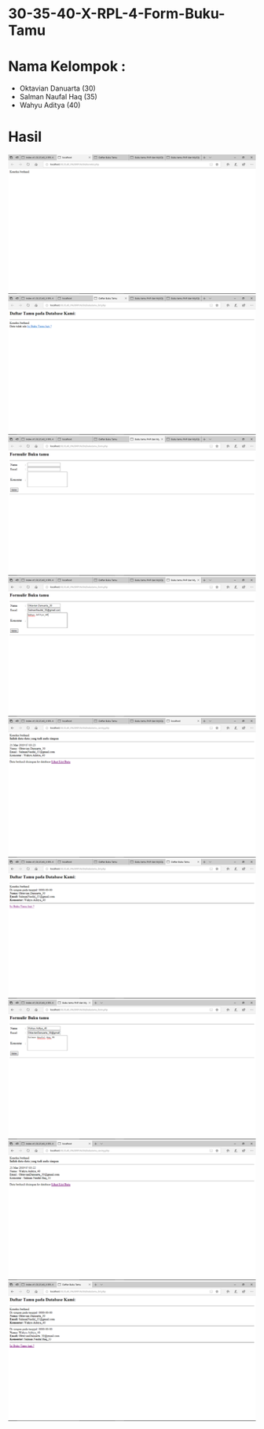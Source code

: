 # 30-35-40-X-RPL-4-Form-Buku-Tamu
<h1>Nama Kelompok : </h1>
<ul>
<li>Oktavian Danuarta (30)
<li>Salman Naufal Haq (35)
<li>Wahyu Aditya      (40)
</ul>
<h1>Hasil</h1>


![alt text](https://github.com/Danuoke/30-35-40-X-RPL-4-Form-Buku-Tamu/blob/master/30%2C35%2C40_X%20RPL%204/Hasil/Screenshot%20(163).png)
![alt text](https://github.com/Danuoke/30-35-40-X-RPL-4-Form-Buku-Tamu/blob/master/30%2C35%2C40_X%20RPL%204/Hasil/Screenshot%20(164).png)
![alt text](https://github.com/Danuoke/30-35-40-X-RPL-4-Form-Buku-Tamu/blob/master/30%2C35%2C40_X%20RPL%204/Hasil/Screenshot%20(165).png)
![alt text](https://github.com/Danuoke/30-35-40-X-RPL-4-Form-Buku-Tamu/blob/master/30%2C35%2C40_X%20RPL%204/Hasil/Screenshot%20(166).png)
![alt text](https://github.com/Danuoke/30-35-40-X-RPL-4-Form-Buku-Tamu/blob/master/30%2C35%2C40_X%20RPL%204/Hasil/Screenshot%20(167).png)
![alt text](https://github.com/Danuoke/30-35-40-X-RPL-4-Form-Buku-Tamu/blob/master/30%2C35%2C40_X%20RPL%204/Hasil/Screenshot%20(168).png)
![alt text](https://github.com/Danuoke/30-35-40-X-RPL-4-Form-Buku-Tamu/blob/master/30%2C35%2C40_X%20RPL%204/Hasil/Screenshot%20(169).png)
![alt text](https://github.com/Danuoke/30-35-40-X-RPL-4-Form-Buku-Tamu/blob/master/30%2C35%2C40_X%20RPL%204/Hasil/Screenshot%20(170).png)
![alt text](https://github.com/Danuoke/30-35-40-X-RPL-4-Form-Buku-Tamu/blob/master/30%2C35%2C40_X%20RPL%204/Hasil/Screenshot%20(171).png)
